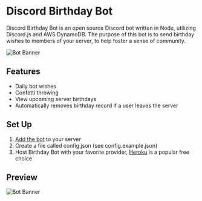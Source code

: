 # Discord Birthday Bot
Discord Birthday Bot is an open source Discord bot written in Node, utilizing Discord.js and AWS DynamoDB. The purpose of this bot is to send birthday wishes to members of your server, to help foster a sense of community.

![Bot Banner](https://i.imgur.com/KdSzsh1.jpg "Artist credit: https://dribbble.com/alena-kamaeva")

## Features
* Daily bot wishes
* Confetti throwing
* View upcoming server birthdays
* Automatically removes birthday record if a user leaves the server

## Set Up
1. [Add the bot](https://discordpy.readthedocs.io/en/latest/discord.html) to your server
2. Create a file called config.json (see config.example.json)
3. Host Birthday Bot with your favorite provider, [Heroku](https://shiffman.net/a2z/bot-heroku/) is a popular free choice

## Preview
![Bot Banner](https://i.imgur.com/3fZZKEv.gif "Example")

